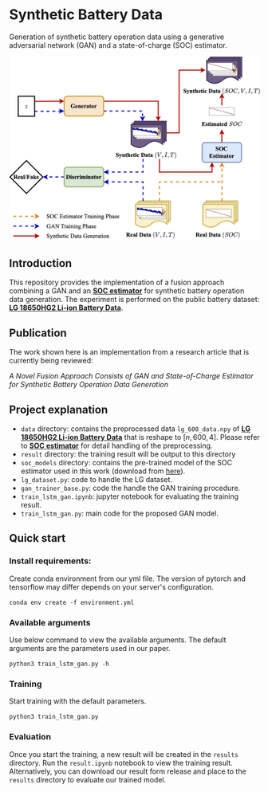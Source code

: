 # Synthetic Battery Data
Generation of synthetic battery operation data using a generative adversarial network (GAN) and a state-of-charge (SOC) estimator.

<!-- ![Generative framework overview](./generative_framework.png) -->
<p align="center">
  <img src="./generative_framework.png" width="550">
</p>

## Introduction

This repository provides the implementation of a fusion approach combining a GAN and an [**SOC estimator**](https://github.com/KeiLongW/battery-state-estimation) for synthetic battery operation data generation.
The experiment is performed on the public battery dataset: [**LG 18650HG2 Li-ion Battery Data**](https://data.mendeley.com/datasets/cp3473x7xv/3).

## Publication

The work shown here is an implementation from a research article that is currently being reviewed:

*A Novel Fusion Approach Consists of GAN and State-of-Charge Estimator for Synthetic Battery Operation Data Generation*

## Project explanation

- `data` directory: contains the preprocessed data `lg_600_data.npy` of [**LG 18650HG2 Li-ion Battery Data**](https://data.mendeley.com/datasets/cp3473x7xv/3) that is reshape to $[n,600,4]$. Please refer to [**SOC estimator**](https://github.com/KeiLongW/battery-state-estimation) for detail handling of the preprocessing. 
- `result` directory: the training result will be output to this directory
- `soc_models` directory: contains the pre-trained model of the SOC estimator used in this work (download from [here](https://github.com/KeiLongW/battery-state-estimation/releases/tag/v1.0)).
- `lg_dataset.py`: code to handle the LG dataset.
- `gan_trainer_base.py`: code the handle the GAN training procedure.
- `train_lstm_gan.ipynb`: jupyter notebook for evaluating the training result.
- `train_lstm_gan.py`: main code for the proposed GAN model.

## Quick start

### Install requirements:
Create conda environment from our yml file. The version of pytorch and tensorflow may differ depends on your server's configuration.
```
conda env create -f environment.yml
```

### Available arguments
Use below command to view the available arguments. The default arguments are the parameters used in our paper.
```
python3 train_lstm_gan.py -h
```

### Training
Start training with the default parameters.
```
python3 train_lstm_gan.py
```

### Evaluation
Once you start the training, a new result will be created in the `results` directory. Run the `result.ipynb` notebook to view the training result.
Alternatively, you can download our result form release and place to the `results` directory to evaluate our trained model.